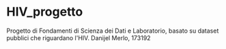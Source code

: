 # HIV_progetto
Progetto di Fondamenti di Scienza dei Dati e Laboratorio, basato su dataset pubblici che riguardano l'HIV. 
Danijel Merlo, 173192

